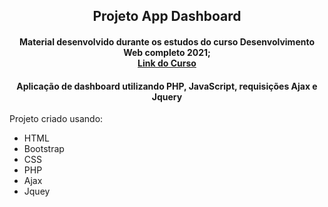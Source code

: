 <h2 align="center">Projeto App Dashboard</h2>
<h4 align="center">
Material desenvolvido durante os estudos do curso Desenvolvimento Web completo 2021;<br>
<a href="https://www.udemy.com/course/web-completo/learn/lecture/9371366?start=15#overview">Link do Curso</a>
</h4>
<h4 align="center">
Aplicação de dashboard utilizando PHP, JavaScript, requisições Ajax e Jquery
</h4>
<p>Projeto criado usando:</p>
<ul>
<li>HTML</li>
<li>Bootstrap</li>
<li>CSS</li>
<li>PHP</li>
<li>Ajax</li>
<li>Jquey</li>
</ul>
